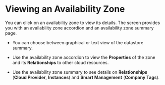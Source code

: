 # Viewing an Availability Zone

You can click on an availability zone to view its details. The screen
provides you with an availability zone accordion and an availability
zone summary page.

  - You can choose between graphical or text view of the datastore
    summary.

  - Use the availability zone accordion to view the **Properties** of
    the zone and its **Relationships** to other cloud resources.

  - Use the availability zone summary to see details on
    **Relationships** (**Cloud Provider**, **Instances**) and **Smart
    Management** (**Company Tags**).
